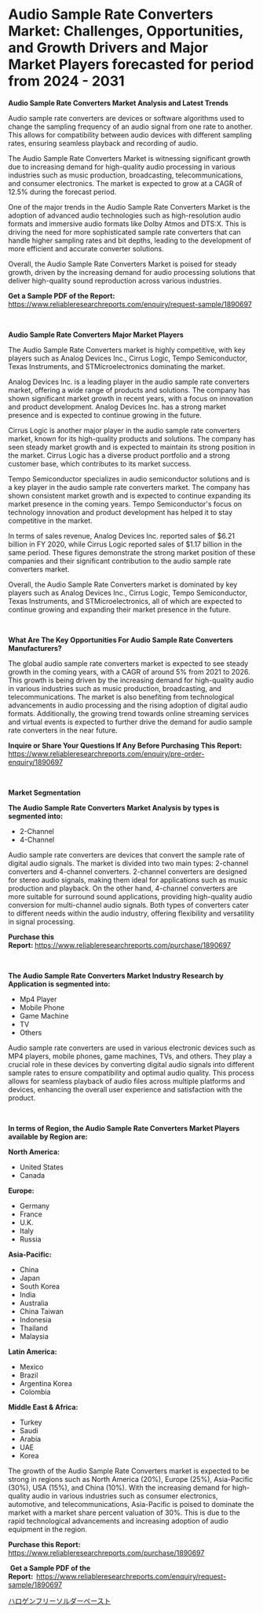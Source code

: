 <p><h1>Audio Sample Rate Converters Market: Challenges, Opportunities, and Growth Drivers and Major Market Players forecasted for period from 2024 - 2031</h1></p><p><strong>Audio Sample Rate Converters Market Analysis and Latest Trends</strong></p>
<p><p>Audio sample rate converters are devices or software algorithms used to change the sampling frequency of an audio signal from one rate to another. This allows for compatibility between audio devices with different sampling rates, ensuring seamless playback and recording of audio.</p><p>The Audio Sample Rate Converters Market is witnessing significant growth due to increasing demand for high-quality audio processing in various industries such as music production, broadcasting, telecommunications, and consumer electronics. The market is expected to grow at a CAGR of 12.5% during the forecast period.</p><p>One of the major trends in the Audio Sample Rate Converters Market is the adoption of advanced audio technologies such as high-resolution audio formats and immersive audio formats like Dolby Atmos and DTS:X. This is driving the need for more sophisticated sample rate converters that can handle higher sampling rates and bit depths, leading to the development of more efficient and accurate converter solutions.</p><p>Overall, the Audio Sample Rate Converters Market is poised for steady growth, driven by the increasing demand for audio processing solutions that deliver high-quality sound reproduction across various industries.</p></p>
<p><strong>Get a Sample PDF of the Report:&nbsp;</strong> <a href="https://www.reliableresearchreports.com/enquiry/request-sample/1890697">https://www.reliableresearchreports.com/enquiry/request-sample/1890697</a></p>
<p>&nbsp;</p>
<p><strong>Audio Sample Rate Converters Major Market Players</strong></p>
<p><p>The Audio Sample Rate Converters market is highly competitive, with key players such as Analog Devices Inc., Cirrus Logic, Tempo Semiconductor, Texas Instruments, and STMicroelectronics dominating the market. </p><p>Analog Devices Inc. is a leading player in the audio sample rate converters market, offering a wide range of products and solutions. The company has shown significant market growth in recent years, with a focus on innovation and product development. Analog Devices Inc. has a strong market presence and is expected to continue growing in the future.</p><p>Cirrus Logic is another major player in the audio sample rate converters market, known for its high-quality products and solutions. The company has seen steady market growth and is expected to maintain its strong position in the market. Cirrus Logic has a diverse product portfolio and a strong customer base, which contributes to its market success.</p><p>Tempo Semiconductor specializes in audio semiconductor solutions and is a key player in the audio sample rate converters market. The company has shown consistent market growth and is expected to continue expanding its market presence in the coming years. Tempo Semiconductor's focus on technology innovation and product development has helped it to stay competitive in the market.</p><p>In terms of sales revenue, Analog Devices Inc. reported sales of $6.21 billion in FY 2020, while Cirrus Logic reported sales of $1.17 billion in the same period. These figures demonstrate the strong market position of these companies and their significant contribution to the audio sample rate converters market.</p><p>Overall, the Audio Sample Rate Converters market is dominated by key players such as Analog Devices Inc., Cirrus Logic, Tempo Semiconductor, Texas Instruments, and STMicroelectronics, all of which are expected to continue growing and expanding their market presence in the future.</p></p>
<p>&nbsp;</p>
<p><strong>What Are The Key Opportunities For Audio Sample Rate Converters Manufacturers?</strong></p>
<p><p>The global audio sample rate converters market is expected to see steady growth in the coming years, with a CAGR of around 5% from 2021 to 2026. This growth is being driven by the increasing demand for high-quality audio in various industries such as music production, broadcasting, and telecommunications. The market is also benefiting from technological advancements in audio processing and the rising adoption of digital audio formats. Additionally, the growing trend towards online streaming services and virtual events is expected to further drive the demand for audio sample rate converters in the near future.</p></p>
<p><strong>Inquire or Share Your Questions If Any Before Purchasing This Report:</strong> <a href="https://www.reliableresearchreports.com/enquiry/pre-order-enquiry/1890697">https://www.reliableresearchreports.com/enquiry/pre-order-enquiry/1890697</a></p>
<p>&nbsp;</p>
<p><strong>Market Segmentation</strong></p>
<p><strong>The Audio Sample Rate Converters Market Analysis by types is segmented into:</strong></p>
<p><ul><li>2-Channel</li><li>4-Channel</li></ul></p>
<p><p>Audio sample rate converters are devices that convert the sample rate of digital audio signals. The market is divided into two main types: 2-channel converters and 4-channel converters. 2-channel converters are designed for stereo audio signals, making them ideal for applications such as music production and playback. On the other hand, 4-channel converters are more suitable for surround sound applications, providing high-quality audio conversion for multi-channel audio signals. Both types of converters cater to different needs within the audio industry, offering flexibility and versatility in signal processing.</p></p>
<p><strong>Purchase this Report:&nbsp;</strong><a href="https://www.reliableresearchreports.com/purchase/1890697">https://www.reliableresearchreports.com/purchase/1890697</a></p>
<p>&nbsp;</p>
<p><strong>The Audio Sample Rate Converters Market Industry Research by Application is segmented into:</strong></p>
<p><ul><li>Mp4 Player</li><li>Mobile Phone</li><li>Game Machine</li><li>TV</li><li>Others</li></ul></p>
<p><p>Audio sample rate converters are used in various electronic devices such as MP4 players, mobile phones, game machines, TVs, and others. They play a crucial role in these devices by converting digital audio signals into different sample rates to ensure compatibility and optimal audio quality. This process allows for seamless playback of audio files across multiple platforms and devices, enhancing the overall user experience and satisfaction with the product.</p></p>
<p>&nbsp;</p>
<p><strong>In terms of Region, the Audio Sample Rate Converters Market Players available by Region are:</strong></p>
<p>
    <p> <strong> North America: </strong>
        <ul>
            <li>United States</li>
            <li>Canada</li>
        </ul>
        </p> 
    <p> <strong> Europe: </strong>
        <ul>
            <li>Germany</li>
            <li>France</li>
            <li>U.K.</li>
            <li>Italy</li>
            <li>Russia</li>
        </ul>
        </p> 
    <p> <strong> Asia-Pacific: </strong>
        <ul>
            <li>China</li>
            <li>Japan</li>
            <li>South Korea</li>
            <li>India</li>
            <li>Australia</li>
            <li>China Taiwan</li>
            <li>Indonesia</li>
            <li>Thailand</li>
            <li>Malaysia</li>
        </ul>
        </p> 
    <p> <strong> Latin America: </strong>
        <ul>
            <li>Mexico</li>
            <li>Brazil</li>
            <li>Argentina Korea</li>
            <li>Colombia</li>
        </ul>
        </p> 
    <p> <strong> Middle East & Africa: </strong>
        <ul>
            <li>Turkey</li>
            <li>Saudi</li>
            <li>Arabia</li>
            <li>UAE</li>
            <li>Korea</li>
        </ul>
    </p>
    </p>
<p><p>The growth of the Audio Sample Rate Converters market is expected to be strong in regions such as North America (20%), Europe (25%), Asia-Pacific (30%), USA (15%), and China (10%). With the increasing demand for high-quality audio in various industries such as consumer electronics, automotive, and telecommunications, Asia-Pacific is poised to dominate the market with a market share percent valuation of 30%. This is due to the rapid technological advancements and increasing adoption of audio equipment in the region.</p></p>
<p><strong>Purchase this Report: </strong><a href="https://www.reliableresearchreports.com/purchase/1890697">https://www.reliableresearchreports.com/purchase/1890697</a></p>
<p>&nbsp;<strong>Get a Sample PDF of the Report:&nbsp;&nbsp;</strong><a href="https://www.reliableresearchreports.com/enquiry/request-sample/1890697">https://www.reliableresearchreports.com/enquiry/request-sample/1890697</a></p>
<p><strong></strong></p>
<p><p><a href="https://github.com/mreklxf44233/Market-Research-Report-List-1/blob/main/195728813952.md">ハロゲンフリーソルダーペースト</a></p></p>